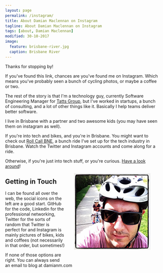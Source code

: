 ```yaml
---
layout: page
permalink: /instagram/
title: About Damian Maclennan on Instagram
tagline: About Damian Maclennan on Instagram
tags: [about, Damian Maclennan]
modified: 30-10-2017
image:
  feature: brisbane-river.jpg
  caption: Brisbane River
---
```



Thanks for stopping by!

If you've found this link, chances are you've found me on Instagram. Which means you've probably seen a bunch of cycling photos, or maybe a coffee or two.

The rest of the story is that I'm a technology guy, currently Software Engineering Manager for [Tatts Group](http://www.tattsgroup.com/), but I've worked in startups, a bunch of consulting, and a lot of other things like it. Basically I help teams deliver better software.

I live in Brisbane with a partner and two awesome kids (you may have seen them on instagram as well).

If you're into tech and bikes, and you're in Brisbane. You might want to check out [Roll Call BNE](/rollcallbne), a bunch ride I've set up for the tech industry in Brisbane. Watch the Twitter and Instagram accounts and come along for a ride.

Otherwise, if you're just into tech stuff, or you're curious. [Have a look around](/about)!

<div style="float: right; margin: 30px; margin-top: 0;" >
<img alt="Damian Maclennan" src="/images/bike-path.jpg" />
</div>
 



Getting in Touch
-------

I can be found all over the web, the social icons on the left are a good start. GitHub for the code, Linkedin for the professional networking, Twitter for the sorts of random that Twitter is perfect for and Instagram is mainly pictures of bikes, kids and coffees (not necessarily in that order, but sometimes!)

If none of those options are right. You can always send an email to blog at damianm.com

